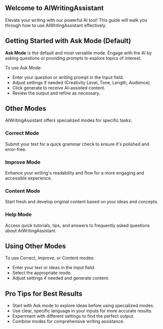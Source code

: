 ## Welcome to AIWritingAssistant

Elevate your writing with our powerful AI tool! This guide will walk you through how to use AIWritingAssistant effectively.

## Getting Started with Ask Mode (Default)

**Ask Mode** is the default and most versatile mode. Engage with the AI by asking questions or providing prompts to explore topics of interest.

To use Ask Mode:
- Enter your question or writing prompt in the Input field.
- Adjust settings if needed (Creativity Level, Tone, Length, Audience).
- Click generate to receive AI-assisted content.
- Review the output and refine as necessary.

## Other Modes

AIWritingAssistant offers specialized modes for specific tasks:

### Correct Mode 
Submit your text for a quick grammar check to ensure it's polished and error-free.

### Improve Mode 
Enhance your writing's readability and flow for a more engaging and accessible experience.

### Content Mode 
Start fresh and develop original content based on your ideas and concepts.

### Help Mode
Access quick tutorials, tips, and answers to frequently asked questions about AIWritingAssistant.

## Using Other Modes

To use Correct, Improve, or Content modes:
- Enter your text or ideas in the Input field.
- Select the appropriate mode.
- Adjust settings if needed and generate content.

## Pro Tips for Best Results

- Start with Ask mode to explore ideas before using specialized modes.
- Use clear, specific language in your inputs for more accurate results.
- Experiment with different settings to find the perfect output.
- Combine modes for comprehensive writing assistance.